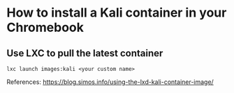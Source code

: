 # How to install a Kali container in your Chromebook

## Use LXC to pull the latest container
```
lxc launch images:kali <your custom name>
```




References:
https://blog.simos.info/using-the-lxd-kali-container-image/

